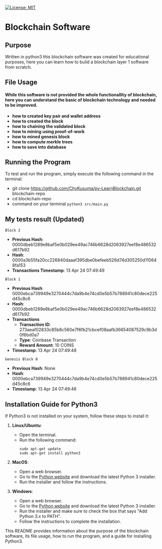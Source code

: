[![License: MIT](https://img.shields.io/badge/License-MIT-yellow.svg)](https://opensource.org/licenses/MIT)

# Blockchain Software

## Purpose
Written in python3 this blockchain software was created for educational purposes, here you can learn how to build a blockchain layer 1 software from scratch.

## File Usage

#### While this software is not provided the whole functionallity of blockchain, here you can understand the basic of blockchain technology and needed to be improved.
- **how to created key pair and wallet address**
- **how to created the block**
- **how to chaining the validated block**
- **how to mining using proof-of-work**
- **how to mined genesis block**
- **how to compute merkle trees**
- **how to save into database**


## Running the Program
To test and run the program, simply execute the following command in the terminal:

- git clone https://github.com/ChyKusuma/py-LearnBlockchain.git blockchain-repo
- cd blockchain-repo
- command on your terminal `python3 src/main.py`

## My tests result (Updated)

`Block 2`
- **Previous Hash**: 0000dbeb1289e8baf5e0b029ee49ac746b6628d2063927eef8e486532d617b92
- **Hash**: 0000a3b55fa20cc226840daaaf395dbe0befeeb526d74d305250d110648fa153
- **Transactions Timestamp**: 13 Apr 24 07:49:49

`Block 1`
- **Previous Hash**: 0000ebca739949e3270444c7da9b4e74cd0e5b57b788941c80dece225d45c8c6
- **Hash**: 0000dbeb1289e8baf5e0b029ee49ac746b6628d2063927eef8e486532d617b92
- **Transactions**
  - **Transaction ID**: 273aeaf02833c85b8c560e7f6fb21cbcef08aafb36654087529c9b3d0f6bd0a7
  - **Type**: Coinbase Transaction
  - **Reward Amount**: 10 COINS
- **Timestamp**: 13 Apr 24 07:49:48

`Genesis Block 0`
- **Previous Hash**: None
- **Hash**: 0000ebca739949e3270444c7da9b4e74cd0e5b57b788941c80dece225d45c8c6
- **Timestamp**: 13 Apr 24 07:49:46

## Installation Guide for Python3
If Python3 is not installed on your system, follow these steps to install it:

1. **Linux/Ubuntu**:
   - Open the terminal.
   - Run the following command:
     ```
     sudo apt-get update
     sudo apt-get install python3
     ```

2. **MacOS**:
   - Open a web browser.
   - Go to the [Python website](https://www.python.org/downloads/mac-osx/) and download the latest Python 3 installer.
   - Run the installer and follow the instructions.

3. **Windows**:
   - Open a web browser.
   - Go to the [Python website](https://www.python.org/downloads/windows/) and download the latest Python 3 installer.
   - Run the installer and make sure to check the box that says "Add Python 3.x to PATH".
   - Follow the instructions to complete the installation.


This README provides information about the purpose of the blockchain software, its file usage, how to run the program, and a guide for installing Python3.